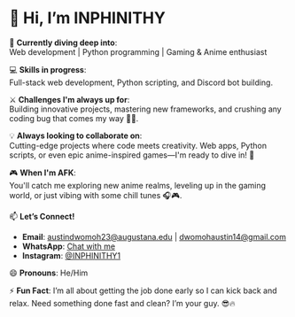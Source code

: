 
# 👋 Hi, I’m **INPHINITHY**

🔭 **Currently diving deep into**:  
Web development | Python programming | Gaming & Anime enthusiast

💻 **Skills in progress**:  
Full-stack web development, Python scripting, and Discord bot building. 

⚔️ **Challenges I'm always up for**:  
Building innovative projects, mastering new frameworks, and crushing any coding bug that comes my way 🐛💥.

💡 **Always looking to collaborate on**:  
Cutting-edge projects where code meets creativity. Web apps, Python scripts, or even epic anime-inspired games—I'm ready to dive in! 🚀

🎮 **When I'm AFK**:  
You'll catch me exploring new anime realms, leveling up in the gaming world, or just vibing with some chill tunes 🎧🎮. 

📫 **Let’s Connect!**  
- **Email**: [austindwomoh23@augustana.edu](mailto:austindwomoh23@augustana.edu) | [dwomohaustin14@gmail.com](mailto:dwomohaustin14@gmail.com)  
- **WhatsApp**: [Chat with me](https://wa.me/+13096314966)  
- **Instagram**: [@INPHINITHY1](https://instagram.com/INPHINITHY1)

😄 **Pronouns**: He/Him  

⚡ **Fun Fact**: I’m all about getting the job done early so I can kick back and relax. Need something done fast and clean? I’m your guy. 😎🔥

